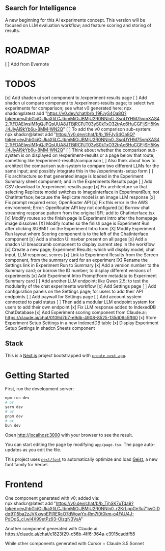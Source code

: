## Search for Intelligence
A new beginning for this AI experiments concept. This version will be focused on LLM evaluation workflow; and feature scoring and storing of results.  

# ROADMAP  
[ ] Add from Evernote




# TODOS
[x] Add shadcn ui sort component to /experiment-results page
[ ] Add shadcn ui compare component to /experiment-results page; to select two experiments for comparison; see what v0 generated here: npx shadcn@latest add "https://v0.dev/chat/b/b_19FJyS4Oa8Q?token=eyJhbGciOiJkaXIiLCJlbmMiOiJBMjU2R0NNIn0..SsqUYHM75vmXAS42.TtFDAElwsIM1gQJPQsUUA8JTBjRCPJT03yS0kTxO32trAc6HuCGFljSH5Kw.I4JlyAl9kYb6u-8MM-WN2Q"
[ ] To add the v0 comparison sub-system: npx shadcn@latest add "https://v0.dev/chat/b/b_19FJyS4Oa8Q?token=eyJhbGciOiJkaXIiLCJlbmMiOiJBMjU2R0NNIn0..SsqUYHM75vmXAS42.TtFDAElwsIM1gQJPQsUUA8JTBjRCPJT03yS0kTxO32trAc6HuCGFljSH5Kw.I4JlyAl9kYb6u-8MM-WN2Q"
[ ] Think about whether the comparison sub-system is on displayed on /experiment-results or a page below that route; something like /experiment-results/comparison 
[ ] Also think about how to architect the comparison sub-system to compare two different LLMs for the same input; and possibly integrate this in the /experiments-setup form
[ ] Fix architecture so that generated image is loaded in the Experiment Summary sheet component; and in the Experiments Results page
[ ] Add CSV download to /experiment-results page
[x] Fix architecture so that selecting Replicate model switches to ImageInterface in ExperimentRun; not ChatInterface; because the Replicate model is an image LLM response 
[x] Fix prompt required error; OpenRouter API
[x] Fix this error in the AWS environment; Error: OpenRouter API key not configured
[x] Borrow chat streaming response pattern from the original SFI; add to ChatInterface.tsx
[x] Modify routes so the finish page is Experiment Intro after the homepage image dissolves 
[X] Modify routes so the finish page is Experiment Run after clicking SUBMIT on the Experiment Intro form
[X] Modify Experiment Run layout where Scoring component is to the left of the ChatInterface component
[x] Add a shadcn UI navbar present on all pages
[x] Add a shadcn UI breadcrumb component to display current step in the workflow
[x] Create a new page; Experiment Results; which will display model, chat input, LLM response, scores
[x] Link to Experiment Results from the Screen component, from the summary card for an experiment
[X] Rename the Settings link in Experiment Run to Summary
[x] Add a version number to the Summary card; or borrow the ID number; to display different versions of experiments
[x] Add Experiment Intro PromptForm metadata to Experiment Summary card
[ ] Add another LLM endpoint; like Qwen 2.5; to test the modularity of the chat experiments workflow
[x] Add Settings page
[ ] Add configuration panels on the Settings page; for users to add their API endpoints
[ ] Add paywall for Settings page
[ ] Add account system connected to paid status
[ ] Then add a modular LLM endpoint system for users to add their own endpoint
[x] Fix LLM response added to IndexedDB ChatDatabase
[x] Add Experiment scoring component from Claude.ai; https://claude.ai/chat/0109d7b7-e9db-4908-8525-135d09c5ff60
[x] Store Experiment Setup Settings in a new IndexedDB table
[x] Display Experiment Setup Settings in shadcn Sheets component


## Stack
This is a [Next.js](https://nextjs.org) project bootstrapped with [`create-next-app`](https://nextjs.org/docs/app/api-reference/cli/create-next-app).

# Getting Started

First, run the development server:

```bash
npm run dev
# or
yarn dev
# or
pnpm dev
# or
bun dev
```

Open [http://localhost:3000](http://localhost:3000) with your browser to see the result.

You can start editing the page by modifying `app/page.tsx`. The page auto-updates as you edit the file.

This project uses [`next/font`](https://nextjs.org/docs/app/building-your-application/optimizing/fonts) to automatically optimize and load [Geist](https://vercel.com/font), a new font family for Vercel.

# Frontend
One component generated with v0; added via:  
npx shadcn@latest add "https://v0.dev/chat/b/b_TjhSK7uTda9?token=eyJhbGciOiJkaXIiLCJlbmMiOiJBMjU2R0NNIn0..r2KrLppGe3u71jwO.Ddq9115ba2zJVKxwpEPlRERcO7dWowYx-Rm7I0t0km-o4FAU4J-PdOqS_cI.wI4X99etPz93-OlzgN3VsA"


Another component generated with Claude.ai:  
https://claude.ai/chat/e1823f29-c56b-4ff6-964a-c3915caddf58


While other components generated with Cursor + Claude 3.5 Sonnet

